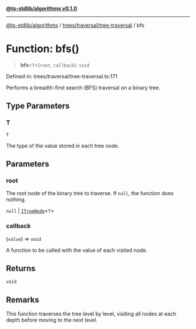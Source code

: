 [**@ts-stdlib/algorithms v0.1.0**](../../../../README.md)

***

[@ts-stdlib/algorithms](../../../../README.md) / [trees/traversal/tree-traversal](../README.md) / bfs

# Function: bfs()

> **bfs**\<`T`\>(`root`, `callback`): `void`

Defined in: trees/traversal/tree-traversal.ts:171

Performs a breadth-first search (BFS) traversal on a binary tree.

## Type Parameters

### T

`T`

The type of the value stored in each tree node.

## Parameters

### root

The root node of the binary tree to traverse. If `null`, the function does nothing.

`null` | [`ITreeNode`](../../../tree-node/interfaces/ITreeNode.md)\<`T`\>

### callback

(`value`) => `void`

A function to be called with the value of each visited node.

## Returns

`void`

## Remarks

This function traverses the tree level by level, visiting all nodes at each depth before moving to the next level.
